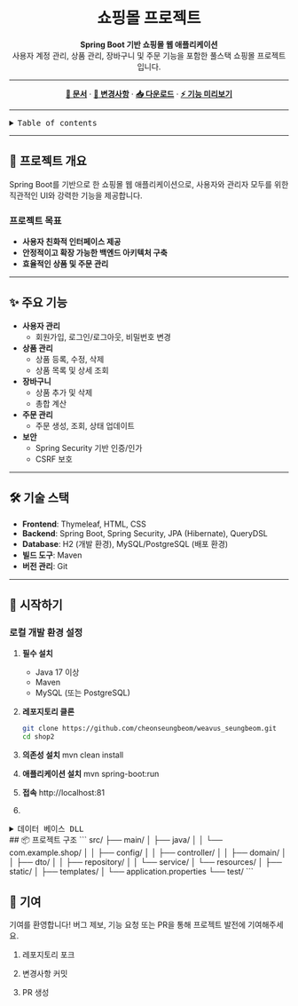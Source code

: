 <div align="center"><a name="readme-top"></a>

# 쇼핑몰 프로젝트

**Spring Boot 기반 쇼핑몰 웹 애플리케이션**<br/>
사용자 계정 관리, 상품 관리, 장바구니 및 주문 기능을 포함한 풀스택 쇼핑몰 프로젝트입니다.

---

[**📖 문서**](#) · [**🔄 변경사항**](#) · [**📥 다운로드**](#) · [**⚡️ 기능 미리보기**](#)

</div>

---

<details>
<summary><kbd>Table of contents</kbd></summary>

- [📌 프로젝트 개요](#-프로젝트-개요)
- [✨ 주요 기능](#-주요-기능)
- [🛠 기술 스택](#-기술-스택)
- [🚀 시작하기](#-시작하기)
  - [로컬 개발 환경 설정](#로컬-개발-환경-설정)
  - [배포](#배포)
- [📦 프로젝트 구조](#-프로젝트-구조)
- [📋 변경사항](#-변경사항)
- [🤝 기여](#-기여)
- [📝 라이선스](#-라이선스)

</details>

---

## 📌 프로젝트 개요

Spring Boot를 기반으로 한 쇼핑몰 웹 애플리케이션으로, 사용자와 관리자 모두를 위한 직관적인 UI와 강력한 기능을 제공합니다. 

### 프로젝트 목표

- **사용자 친화적 인터페이스 제공**
- **안정적이고 확장 가능한 백엔드 아키텍처 구축**
- **효율적인 상품 및 주문 관리**

---

## ✨ 주요 기능

- **사용자 관리**
  - 회원가입, 로그인/로그아웃, 비밀번호 변경
- **상품 관리**
  - 상품 등록, 수정, 삭제
  - 상품 목록 및 상세 조회
- **장바구니**
  - 상품 추가 및 삭제
  - 총합 계산
- **주문 관리**
  - 주문 생성, 조회, 상태 업데이트
- **보안**
  - Spring Security 기반 인증/인가
  - CSRF 보호

---

## 🛠 기술 스택

- **Frontend**: Thymeleaf, HTML, CSS
- **Backend**: Spring Boot, Spring Security, JPA (Hibernate), QueryDSL
- **Database**: H2 (개발 환경), MySQL/PostgreSQL (배포 환경)
- **빌드 도구**: Maven
- **버전 관리**: Git

---

## 🚀 시작하기

### 로컬 개발 환경 설정

1. **필수 설치**
   - Java 17 이상
   - Maven
   - MySQL (또는 PostgreSQL)

2. **레포지토리 클론**
   ```bash
   git clone https://github.com/cheonseungbeom/weavus_seungbeom.git
   cd shop2

3. **의존성 설치**
  mvn clean install
4. **애플리케이션 설치**
  mvn spring-boot:run
5. **접속**
   http://localhost:81
6. 
<details>
<summary><kbd>데이터 베이스 DLL</kbd></summary>
  -- shop.cart_item_seq definition

CREATE TABLE `cart_item_seq` (
  `next_val` bigint DEFAULT NULL
) ENGINE=InnoDB DEFAULT CHARSET=utf8mb4 COLLATE=utf8mb4_0900_ai_ci;


-- shop.cart_seq definition

CREATE TABLE `cart_seq` (
  `next_val` bigint DEFAULT NULL
) ENGINE=InnoDB DEFAULT CHARSET=utf8mb4 COLLATE=utf8mb4_0900_ai_ci;


-- shop.item definition

CREATE TABLE `item` (
  `item_id` bigint NOT NULL AUTO_INCREMENT,
  `item_detail` tinytext NOT NULL,
  `item_nm` varchar(50) NOT NULL,
  `item_sell_status` varchar(255) DEFAULT NULL,
  `price` int NOT NULL,
  `reg_time` datetime(6) DEFAULT NULL,
  `number` int DEFAULT '0',
  `update_time` datetime(6) DEFAULT NULL,
  `created_by` varchar(255) DEFAULT NULL,
  `modified_by` varchar(255) DEFAULT NULL,
  `stock_number` int NOT NULL,
  PRIMARY KEY (`item_id`)
) ENGINE=InnoDB AUTO_INCREMENT=254 DEFAULT CHARSET=utf8mb4 COLLATE=utf8mb4_0900_ai_ci;


-- shop.item_img_seq definition

CREATE TABLE `item_img_seq` (
  `next_val` bigint DEFAULT NULL
) ENGINE=InnoDB DEFAULT CHARSET=utf8mb4 COLLATE=utf8mb4_0900_ai_ci;


-- shop.item_seq definition

CREATE TABLE `item_seq` (
  `next_val` bigint DEFAULT NULL
) ENGINE=InnoDB DEFAULT CHARSET=utf8mb4 COLLATE=utf8mb4_0900_ai_ci;


-- shop.`member` definition

CREATE TABLE `member` (
  `member_id` bigint NOT NULL AUTO_INCREMENT,
  `address` varchar(255) DEFAULT NULL,
  `email` varchar(255) DEFAULT NULL,
  `name` varchar(255) DEFAULT NULL,
  `password` varchar(255) DEFAULT NULL,
  `role` varchar(255) DEFAULT NULL,
  `reg_time` datetime(6) DEFAULT NULL,
  `update_time` datetime(6) DEFAULT NULL,
  `created_by` varchar(255) DEFAULT NULL,
  `modified_by` varchar(255) DEFAULT NULL,
  PRIMARY KEY (`member_id`),
  UNIQUE KEY `UK_mbmcqelty0fbrvxp1q58dn57t` (`email`)
) ENGINE=InnoDB AUTO_INCREMENT=7 DEFAULT CHARSET=utf8mb4 COLLATE=utf8mb4_0900_ai_ci;


-- shop.member_seq definition

CREATE TABLE `member_seq` (
  `next_val` bigint DEFAULT NULL
) ENGINE=InnoDB DEFAULT CHARSET=utf8mb4 COLLATE=utf8mb4_0900_ai_ci;


-- shop.order_item_seq definition

CREATE TABLE `order_item_seq` (
  `next_val` bigint DEFAULT NULL
) ENGINE=InnoDB DEFAULT CHARSET=utf8mb4 COLLATE=utf8mb4_0900_ai_ci;


-- shop.orders_seq definition

CREATE TABLE `orders_seq` (
  `next_val` bigint DEFAULT NULL
) ENGINE=InnoDB DEFAULT CHARSET=utf8mb4 COLLATE=utf8mb4_0900_ai_ci;


-- shop.test definition

CREATE TABLE `test` (
  `id` bigint NOT NULL AUTO_INCREMENT,
  `my_age` int NOT NULL,
  `my_info` varchar(255) DEFAULT NULL,
  `name` varchar(20) NOT NULL,
  PRIMARY KEY (`id`)
) ENGINE=InnoDB DEFAULT CHARSET=utf8mb4 COLLATE=utf8mb4_0900_ai_ci;


-- shop.cart definition

CREATE TABLE `cart` (
  `cart_id` bigint NOT NULL,
  `reg_time` datetime(6) DEFAULT NULL,
  `update_time` datetime(6) DEFAULT NULL,
  `created_by` varchar(255) DEFAULT NULL,
  `modified_by` varchar(255) DEFAULT NULL,
  `member_id` bigint DEFAULT NULL,
  PRIMARY KEY (`cart_id`),
  UNIQUE KEY `UK7dds3r67nkhxm9sbs9r5obd46` (`member_id`),
  CONSTRAINT `FKix170nytunweovf2v9137mx2o` FOREIGN KEY (`member_id`) REFERENCES `member` (`member_id`)
) ENGINE=InnoDB DEFAULT CHARSET=utf8mb4 COLLATE=utf8mb4_0900_ai_ci;


-- shop.cart_item definition

CREATE TABLE `cart_item` (
  `cart_item_id` bigint NOT NULL,
  `reg_time` datetime(6) DEFAULT NULL,
  `update_time` datetime(6) DEFAULT NULL,
  `created_by` varchar(255) DEFAULT NULL,
  `modified_by` varchar(255) DEFAULT NULL,
  `count` int NOT NULL,
  `cart_id` bigint DEFAULT NULL,
  `item_id` bigint DEFAULT NULL,
  PRIMARY KEY (`cart_item_id`),
  KEY `FK1uobyhgl1wvgt1jpccia8xxs3` (`cart_id`),
  KEY `FKdljf497fwm1f8eb1h8t6n50u9` (`item_id`),
  CONSTRAINT `FK1uobyhgl1wvgt1jpccia8xxs3` FOREIGN KEY (`cart_id`) REFERENCES `cart` (`cart_id`),
  CONSTRAINT `FKdljf497fwm1f8eb1h8t6n50u9` FOREIGN KEY (`item_id`) REFERENCES `item` (`item_id`)
) ENGINE=InnoDB DEFAULT CHARSET=utf8mb4 COLLATE=utf8mb4_0900_ai_ci;


-- shop.item_img definition

CREATE TABLE `item_img` (
  `item_img_id` bigint NOT NULL,
  `reg_time` datetime(6) DEFAULT NULL,
  `update_time` datetime(6) DEFAULT NULL,
  `created_by` varchar(255) DEFAULT NULL,
  `modified_by` varchar(255) DEFAULT NULL,
  `img_name` varchar(255) DEFAULT NULL,
  `img_url` varchar(255) DEFAULT NULL,
  `ori_img_name` varchar(255) DEFAULT NULL,
  `repimg_yn` varchar(255) DEFAULT NULL,
  `item_id` bigint DEFAULT NULL,
  PRIMARY KEY (`item_img_id`),
  KEY `FKdd5u08y3ap4c46ayrqjf8g88m` (`item_id`),
  CONSTRAINT `FKdd5u08y3ap4c46ayrqjf8g88m` FOREIGN KEY (`item_id`) REFERENCES `item` (`item_id`)
) ENGINE=InnoDB DEFAULT CHARSET=utf8mb4 COLLATE=utf8mb4_0900_ai_ci;


-- shop.orders definition

CREATE TABLE `orders` (
  `order_id` bigint NOT NULL,
  `reg_time` datetime(6) DEFAULT NULL,
  `update_time` datetime(6) DEFAULT NULL,
  `created_by` varchar(255) DEFAULT NULL,
  `modified_by` varchar(255) DEFAULT NULL,
  `order_date` datetime(6) DEFAULT NULL,
  `order_status` enum('CANCEL','ORDER') DEFAULT NULL,
  `member_id` bigint DEFAULT NULL,
  PRIMARY KEY (`order_id`),
  KEY `FKpktxwhj3x9m4gth5ff6bkqgeb` (`member_id`),
  CONSTRAINT `FKpktxwhj3x9m4gth5ff6bkqgeb` FOREIGN KEY (`member_id`) REFERENCES `member` (`member_id`)
) ENGINE=InnoDB DEFAULT CHARSET=utf8mb4 COLLATE=utf8mb4_0900_ai_ci;


-- shop.order_item definition

CREATE TABLE `order_item` (
  `order_item_id` bigint NOT NULL,
  `reg_time` datetime(6) DEFAULT NULL,
  `update_time` datetime(6) DEFAULT NULL,
  `created_by` varchar(255) DEFAULT NULL,
  `modified_by` varchar(255) DEFAULT NULL,
  `count` int NOT NULL,
  `order_price` int NOT NULL,
  `item_id` bigint DEFAULT NULL,
  `order_id` bigint DEFAULT NULL,
  PRIMARY KEY (`order_item_id`),
  KEY `FKija6hjjiit8dprnmvtvgdp6ru` (`item_id`),
  KEY `FKt4dc2r9nbvbujrljv3e23iibt` (`order_id`),
  CONSTRAINT `FKija6hjjiit8dprnmvtvgdp6ru` FOREIGN KEY (`item_id`) REFERENCES `item` (`item_id`),
  CONSTRAINT `FKt4dc2r9nbvbujrljv3e23iibt` FOREIGN KEY (`order_id`) REFERENCES `orders` (`order_id`)
) ENGINE=InnoDB DEFAULT CHARSET=utf8mb4 COLLATE=utf8mb4_0900_ai_ci;
</details>
## 📦 프로젝트 구조
```
src/
├── main/
│   ├── java/
│   │   └── com.example.shop/
│   │       ├── config/
│   │       ├── controller/
│   │       ├── domain/
│   │       ├── dto/
│   │       ├── repository/
│   │       └── service/
│   └── resources/
│       ├── static/
│       ├── templates/
│       └── application.properties
└── test/
```

## 🤝 기여
기여를 환영합니다! 버그 제보, 기능 요청 또는 PR을 통해 프로젝트 발전에 기여해주세요.

1. 레포지토리 포크

2. 변경사항 커밋

3. PR 생성
